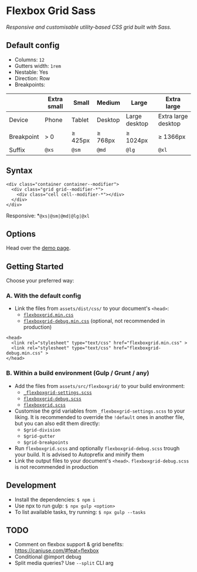 # Flexbox Grid Sass

_Responsive and customisable utility-based CSS grid built with Sass._

## Default config

- Columns: `12`
- Gutters width: `1rem`
- Nestable: Yes
- Direction: Row
- Breakpoints:

|            | Extra small | Small   | Medium  | Large         | Extra large         |
| ---------- | ----------- | ------- | ------- | ------------- | ------------------- |
| Device     | Phone       | Tablet  | Desktop | Large desktop | Extra large desktop |
| Breakpoint | > 0         | ≥ 425px | ≥ 768px | ≥ 1024px      | ≥ 1366px            |
| Suffix     | `@xs`       | `@sm`   | `@md`   | `@lg`         | `@xl`               |

## Syntax

```
<div class="container container--modifier">
  <div class="grid grid--modifier-*">
    <div class="cell cell--modifier-*"></div>
  </div>
</div>
```

Responsive: \*`@xs|@sm|@md|@lg|@xl`

## Options

Head over the [demo page](https://johanmouchet.github.io/flexboxgrid-sass/index.html).

## Getting Started

Choose your preferred way:

### A. With the default config

- Link the files from `assets/dist/css/` to your document's `<head>`:
  - [`flexboxgrid.min.css`](https://github.com/JohanMouchet/flexboxgrid-sass/blob/master/assets/dist/css/flexboxgrid.min.css)
  - [`flexboxgrid-debug.min.css`](https://github.com/JohanMouchet/flexboxgrid-sass/blob/master/assets/dist/css/flexboxgrid-debug.min.css) (optional, not recommended in production)

```
<head>
  <link rel="stylesheet" type="text/css" href="flexboxgrid.min.css" >
  <link rel="stylesheet" type="text/css" href="flexboxgrid-debug.min.css" >
</head>
```

### B. Within a build environment (Gulp / Grunt / any)

- Add the files from `assets/src/flexboxgrid/` to your build environment:
  - [`_flexboxgrid-settings.scss`](https://github.com/JohanMouchet/flexboxgrid-sass/blob/master/assets/src/scss/_flexboxgrid-settings.scss)
  - [`flexboxgrid-debug.scss`](https://github.com/JohanMouchet/flexboxgrid-sass/blob/master/assets/src/scss/_flexboxgrid-debug.scss)
  - [`flexboxgrid.scss`](https://github.com/JohanMouchet/flexboxgrid-sass/blob/master/assets/src/scss/flexboxgrid.scss)
- Customise the grid variables from `_flexboxgrid-settings.scss` to your liking. It is recommended to override the `!default` ones in another file, but you can also edit them directly:
  - `$grid-division`
  - `$grid-gutter`
  - `$grid-breakpoints`
- Run `flexboxgrid.scss` and optionally `flexboxgrid-debug.scss` trough your build. It is advised to Autoprefix and minify them
- Link the output files to your document's `<head>`. `flexboxgrid-debug.scss` is not recommended in production

## Development

- Install the dependencies: `$ npm i`
- Use npx to run gulp: `$ npx gulp <option>`
- To list available tasks, try running: `$ npx gulp --tasks`

## TODO

- Comment on flexbox support & grid benefits: https://caniuse.com/#feat=flexbox
- Conditional @import debug
- Split media queries? Use `--split` CLI arg
